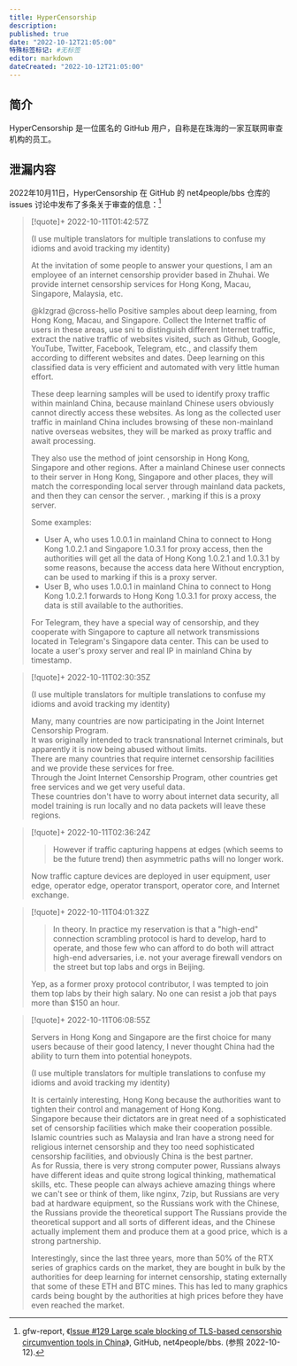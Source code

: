 ```yaml
---
title: HyperCensorship
description:
published: true
date: "2022-10-12T21:05:00"
特殊标签标记: #无标签
editor: markdown
dateCreated: "2022-10-12T21:05:00"
---
```


## 简介

HyperCensorship 是一位匿名的 GitHub 用户，自称是在珠海的一家互联网审查机构的员工。

## 泄漏内容

2022年10月11日，HyperCensorship 在 GitHub 的  net4people/bbs 仓库的 issues 讨论中发布了多条关于审查的信息：[^issues129]

[^issues129]: gfw-report, 《[Issue #129 Large scale blocking of TLS-based censorship circumvention tools in China](https://web.archive.org/web/20221012130148/https://github.com/net4people/bbs/issues/129)》, GitHub, net4people/bbs. (参照 2022-10-12).

> [!quote]+ 2022-10-11T01:42:57Z
>
> (I use multiple translators for multiple translations to confuse my idioms and avoid tracking my identity)
>
> At the invitation of some people to answer your questions, I am an employee of an internet censorship provider based in Zhuhai. We provide internet censorship services for Hong Kong, Macau, Singapore, Malaysia, etc.
>
> @klzgrad @cross-hello Positive samples about deep learning, from Hong Kong, Macau, and Singapore. Collect the Internet traffic of users in these areas, use sni to distinguish different Internet traffic, extract the native traffic of websites visited, such as Github, Google, YouTube, Twitter, Facebook, Telegram, etc., and classify them according to different websites and dates. Deep learning on this classified data is very efficient and automated with very little human effort.
>
> These deep learning samples will be used to identify proxy traffic within mainland China, because mainland Chinese users obviously cannot directly access these websites. As long as the collected user traffic in mainland China includes browsing of these non-mainland native overseas websites, they will be marked as proxy traffic and await processing.
>
> They also use the method of joint censorship in Hong Kong, Singapore and other regions. After a mainland Chinese user connects to their server in Hong Kong, Singapore and other places, they will match the corresponding local server through mainland data packets, and then they can censor the server. , marking if this is a proxy server.
>
> Some examples:
>
> +   User A, who uses 1.0.0.1 in mainland China to connect to Hong Kong 1.0.2.1 and Singapore 1.0.3.1 for proxy access, then the authorities will get all the data of Hong Kong 1.0.2.1 and 1.0.3.1 by some reasons, because the access data here Without encryption, can be used to marking if this is a proxy server.
> +   User B, who uses 1.0.0.1 in mainland China to connect to Hong Kong 1.0.2.1 forwards to Hong Kong 1.0.3.1 for proxy access, the data is still available to the authorities.
>
> For Telegram, they have a special way of censorship, and they cooperate with Singapore to capture all network transmissions located in Telegram's Singapore data center. This can be used to locate a user's proxy server and real IP in mainland China by timestamp.

> [!quote]+ 2022-10-11T02:30:35Z
>
> (I use multiple translators for multiple translations to confuse my idioms and avoid tracking my identity)
>
> Many, many countries are now participating in the Joint Internet Censorship Program.<br>
> It was originally intended to track transnational Internet criminals, but apparently it is now being abused without limits.<br>
> There are many countries that require internet censorship facilities and we provide these services for free.<br>
> Through the Joint Internet Censorship Program, other countries get free services and we get very useful data.<br>
> These countries don't have to worry about internet data security, all model training is run locally and no data packets will leave these regions.

> [!quote]+ 2022-10-11T02:36:24Z
>
> > However if traffic capturing happens at edges (which seems to be the future trend) then asymmetric paths will no longer work.
>
> Now traffic capture devices are deployed in user equipment, user edge, operator edge, operator transport, operator core, and Internet exchange.

> [!quote]+ 2022-10-11T04:01:32Z
>
> > In theory. In practice my reservation is that a "high-end" connection scrambling protocol is hard to develop, hard to operate, and those few who can afford to do both will attract high-end adversaries, i.e. not your average firewall vendors on the street but top labs and orgs in Beijing.
>
> Yep, as a former proxy protocol contributor, I was tempted to join them top labs by their high salary. No one can resist a job that pays more than $150 an hour.

> [!quote]+ 2022-10-11T06:08:55Z
>
> Servers in Hong Kong and Singapore are the first choice for many users because of their good latency, I never thought China had the ability to turn them into potential honeypots.
>
> (I use multiple translators for multiple translations to confuse my idioms and avoid tracking my identity)
>
> It is certainly interesting, Hong Kong because the authorities want to tighten their control and management of Hong Kong.<br>
> Singapore because their dictators are in great need of a sophisticated set of censorship facilities which make their cooperation possible.<br>
> Islamic countries such as Malaysia and Iran have a strong need for religious internet censorship and they too need sophisticated censorship facilities, and obviously China is the best partner.<br>
> As for Russia, there is very strong computer power, Russians always have different ideas and quite strong logical thinking, mathematical skills, etc. These people can always achieve amazing things where we can't see or think of them, like nginx, 7zip, but Russians are very bad at hardware equipment, so the Russians work with the Chinese, the Russians provide the theoretical support The Russians provide the theoretical support and all sorts of different ideas, and the Chinese actually implement them and produce them at a good price, which is a strong partnership.
>
> Interestingly, since the last three years, more than 50% of the RTX series of graphics cards on the market, they are bought in bulk by the authorities for deep learning for internet censorship, stating externally that some of these ETH and BTC mines. This has led to many graphics cards being bought by the authorities at high prices before they have even reached the market.
